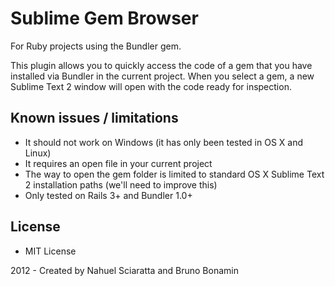 # Sublime Gem Browser

For Ruby projects using the Bundler gem.

This plugin allows you to quickly access the code of a gem that you have installed via Bundler in the current project. When you select a gem, a new Sublime Text 2 window will open with the code ready for inspection.

## Known issues / limitations
* It should not work on Windows (it has only been tested in OS X and Linux)
* It requires an open file in your current project
* The way to open the gem folder is limited to standard OS X Sublime Text 2 installation paths (we'll need to improve this)
* Only tested on Rails 3+ and Bundler 1.0+

## License
* MIT License

2012 - Created by Nahuel Sciaratta and Bruno Bonamin